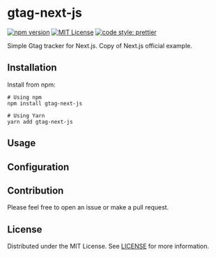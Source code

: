 # gtag-next-js
[![npm version](https://badge.fury.io/js/<PACKAGE_NAME>.svg)](http://badge.fury.io/js/gtag-next-js)
[![MIT License](http://img.shields.io/badge/license-MIT-blue.svg?style=flat)](LICENSE)
[![code style: prettier](https://img.shields.io/badge/code_style-prettier-ff69b4.svg)](https://github.com/prettier/prettier)

Simple Gtag tracker for Next.js.
Copy of Next.js official example.

## Installation
Install from npm:
```
# Using npm
npm install gtag-next-js

# Using Yarn
yarn add gtag-next-js
```


## Usage

## Configuration

## Contribution
Please feel free to open an issue or make a pull request.

## License
Distributed under the MIT License. See [LICENSE](./LICENSE) for more information.
